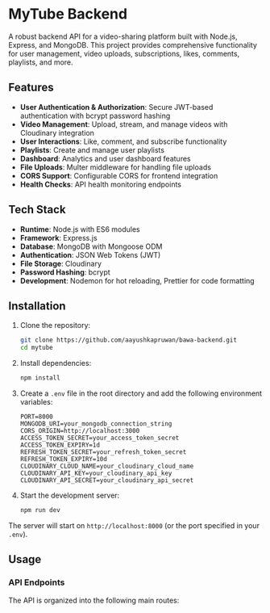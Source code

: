 
# MyTube Backend

A robust backend API for a video-sharing platform built with Node.js, Express, and MongoDB. This project provides comprehensive functionality for user management, video uploads, subscriptions, likes, comments, playlists, and more.

## Features

- **User Authentication & Authorization**: Secure JWT-based authentication with bcrypt password hashing
- **Video Management**: Upload, stream, and manage videos with Cloudinary integration
- **User Interactions**: Like, comment, and subscribe functionality
- **Playlists**: Create and manage user playlists
- **Dashboard**: Analytics and user dashboard features
- **File Uploads**: Multer middleware for handling file uploads
- **CORS Support**: Configurable CORS for frontend integration
- **Health Checks**: API health monitoring endpoints

## Tech Stack

- **Runtime**: Node.js with ES6 modules
- **Framework**: Express.js
- **Database**: MongoDB with Mongoose ODM
- **Authentication**: JSON Web Tokens (JWT)
- **File Storage**: Cloudinary
- **Password Hashing**: bcrypt
- **Development**: Nodemon for hot reloading, Prettier for code formatting

## Installation

1. Clone the repository:
   ```bash
   git clone https://github.com/aayushkapruwan/bawa-backend.git
   cd mytube
   ```

2. Install dependencies:
   ```bash
   npm install
   ```

3. Create a `.env` file in the root directory and add the following environment variables:
   ```env
   PORT=8000
   MONGODB_URI=your_mongodb_connection_string
   CORS_ORIGIN=http://localhost:3000
   ACCESS_TOKEN_SECRET=your_access_token_secret
   ACCESS_TOKEN_EXPIRY=1d
   REFRESH_TOKEN_SECRET=your_refresh_token_secret
   REFRESH_TOKEN_EXPIRY=10d
   CLOUDINARY_CLOUD_NAME=your_cloudinary_cloud_name
   CLOUDINARY_API_KEY=your_cloudinary_api_key
   CLOUDINARY_API_SECRET=your_cloudinary_api_secret
   ```

4. Start the development server:
   ```bash
   npm run dev
   ```

The server will start on `http://localhost:8000` (or the port specified in your `.env`).

## Usage

### API Endpoints

The API is organized into the following main routes:

